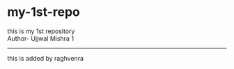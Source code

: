 # my-1st-repo
this is my 1st repository
<br>
Author- Ujjwal Mishra 1

-----------------------------
this is added by raghvenra
